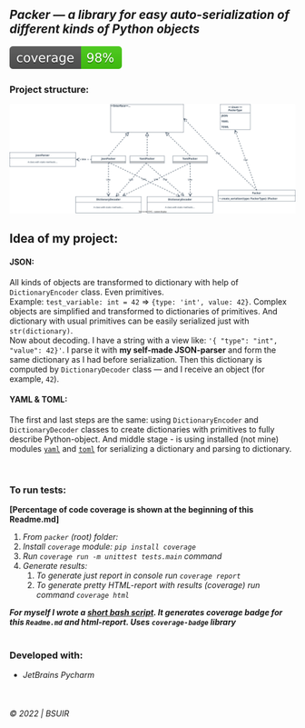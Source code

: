 ## ___Packer__ — a library for easy auto-serialization of different kinds of Python objects_

![alt Unittest coverage result](coverage.svg)
&nbsp;

### Project structure:

![](scheme.svg)

## Idea of my project:

#### JSON:

All kinds of objects are transformed to dictionary with help of `DictionaryEncoder` class. Even primitives.   
Example: `test_variable: int = 42` => `{type: 'int', value: 42}`. Complex objects are simplified and transformed to
dictionaries of primitives. And dictionary with usual primitives can be easily serialized just with `str(dictionary)`.  
Now about decoding. I have a string with a view like: `'{ "type": "int", "value": 42}'`. I parse it with __my self-made
JSON-parser__ and form the same dictionary as I had before serialization. Then this dictionary is computed
by `DictionaryDecoder` class — and I receive an object (for example, `42`).

#### YAML & TOML:

The first and last steps are the same: using `DictionaryEncoder` and `DictionaryDecoder` classes to create dictionaries
with primitives to fully describe Python-object. And middle stage - is using installed (not mine)
modules [`yaml`](https://pyyaml.org/) and [`toml`](https://pypi.org/project/toml/) for serializing a dictionary and
parsing to dictionary.

&nbsp;

### To run tests:

__[Percentage of code coverage is shown at the beginning of this Readme.md]__

1. _From `packer` (root) folder:_
2. _Install `coverage` module: `pip install coverage`_
3. _Run `coverage run -m unittest tests.main` command_
4. _Generate results:_
    1. _To generate just report in console run `coverage report`_
    2. _To generate pretty HTML-report with results (coverage) run command `coverage html`_

___For myself I wrote a [short bash script](test.sh). It generates coverage badge for this `Readme.md` and html-report.
Uses `coverage-badge` library___  
&nbsp;

### Developed with:

* _JetBrains Pycharm_

&nbsp;

###### © 2022 | BSUIR
